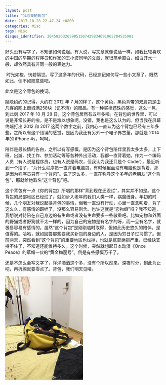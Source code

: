 ```yaml
---
layout: post
title: "我与我的背包"
date: 2017-10-28 22-47-24 +0800
categories: Misc
tags: Misc
disqus_identifier: 204582632659051507429834691965704535901
---
```


好久没有写字了，不知该如何说起。有人说，写文章就像说话一样，如我比较喜欢的中国的早期的程序员和作家的王小波同学的文章，就很简单直白，如白开水一般，却依然具有非同一般的表达力。

 时光如梭，恍若隔世。写了这多年的代码，已经忘记如何写一些小文章了。既然如此，倒不如随意些吧。

此文是这个背包的挽词。

隐隐约约的记得，大约在 2012 年 7 月的样子，这个黄色，黑色背带的双肩包是由凡客的网上商城满258块（记不清）的赠品。有一种买椟还珠的感觉，这么一晃，到此刻 2017 年 10 月 28 日，这个背包居然有五年多啦。在背包的世界里，可以说是非常长寿的啦。是不是难以想象呢，没错，我也是这么认为的。但当我在屏幕终端打出 2012 和 2017 这两个数字之前，我内心一直认为这个背包已经有三年多些，之所以有这个错误的感觉，是因为我还有另外一个电子界古董，那就是 2014 年的 iPhone 4s，呵呵。

陪伴是最长情的告白，之所以有写感慨，是因为这个背包陪伴里我太多太多，上下班、出游、找工作、参加活动等等各种外出活动，我都一直背着她。作为一个编码人员（有人说是程序员，也有人说是码农，但我认为我还只是个 Coder），最近听到一个段子，“为什么程序员一直背着电脑包，有时候里面没有电脑也是背着，那是因为程序员只有一个背包”。说了这么多，一直在称呼这个多年的老朋友“这个背包”，那就给她取名“这个背包”吧。　

这个背包有一点《你的背包》所唱的那样“背到现在还没烂”，其实并不如是。这个背包的局部地区已经烂了，就如步入老年的我们人类一样，病魔缠身。年初的时候，几个朋友对我说起换背包的事情，但我一直没有行动，心里一直念叨着，背了这么久，有感情的羁绊了，没那么容易割舍。也许这就是“恋物癖”吗？我不知道，我想说对待陪在自己身边的有生命或者没有生命要多一些敬重吧。比如宠物和外面的野猫或者野狗就不太一样的，因为自己的宠物是有名字的呀，而一旦有名字，就极易容易有感情的。虽然“这个背包”是刚刚临时取得，但如此历史悠久的陪伴，是值得的。哈哈，就如回答那些要我买新包的身边的人，是因为穷日子过习惯了。但前两天，突然看到“这个背包”的重要地区也烂掉，也就是底部磨损严重，已经快支持不住了，不知道还能维持多久。这个时候，突然就想起日本动漫《Once Peace》的草帽一伙的“黄金梅丽号”。倒是有些感慨万千了。

还是不怎么会写文字了，洋洋洒洒这个多，没有个所以然来。深夜时分，到此为止吧，再折腾就要零点了。背包，我们明天见喽。


![bag](/assets/images/to-my-bag-from-2012.jpg)

<style type="text/css">
img {
    width: 50%;
}
</style>
